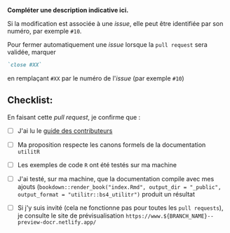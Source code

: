 **Compléter une description indicative ici.**

Si la modification est associée à une *issue*, elle peut être identifiée par son numéro, par exemple `#10`.

Pour fermer automatiquement une *issue* lorsque la `pull request` sera validée, marquer

```markdown
`close #XX`
```

en remplaçant  `#XX` par le numéro de l'*issue* (par exemple `#10`)

## Checklist:

En faisant cette *pull request*, je confirme que :

- [ ] J'ai lu le [guide des contributeurs](CONTRIBUTING.md)
- [ ] Ma proposition respecte les canons formels de la documentation `utilitR`
- [ ] Les exemples de code `R` ont été testés sur ma machine
- [ ] J'ai testé, sur ma machine, que la documentation compile avec mes ajouts (`bookdown::render_book("index.Rmd", output_dir = "_public", output_format = "utilitr::bs4_utilitr")`
produit un résultat
- [ ] Si j'y suis invité (cela ne fonctionne pas pour toutes les `pull requests`), je consulte le site de prévisualisation `https://www.${BRANCH_NAME}--preview-docr.netlify.app/`

